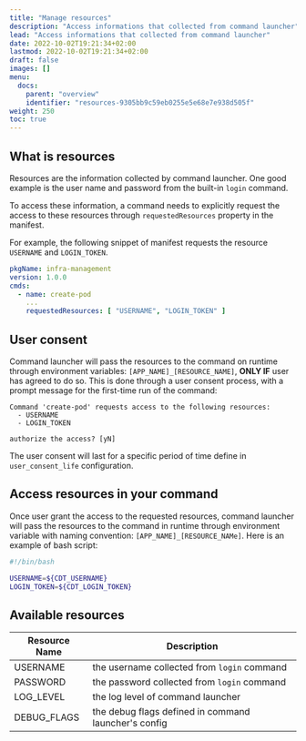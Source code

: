 ```yaml
---
title: "Manage resources"
description: "Access informations that collected from command launcher"
lead: "Access informations that collected from command launcher"
date: 2022-10-02T19:21:34+02:00
lastmod: 2022-10-02T19:21:34+02:00
draft: false
images: []
menu:
  docs:
    parent: "overview"
    identifier: "resources-9305bb9c59eb0255e5e68e7e938d505f"
weight: 250
toc: true
---
```


## What is resources

Resources are the information collected by command launcher. One good example is the user name and password from the built-in `login` command.

To access these information, a command needs to explicitly request the access to these resources through `requestedResources` property in the manifest.

For example, the following snippet of manifest requests the resource `USERNAME` and `LOGIN_TOKEN`.

```yaml
pkgName: infra-management
version: 1.0.0
cmds:
  - name: create-pod
    ...
    requestedResources: [ "USERNAME", "LOGIN_TOKEN" ]

```

## User consent

Command launcher will pass the resources to the command on runtime through environment variables: `[APP_NAME]_[RESOURCE_NAME]`, **ONLY IF** user has agreed to do so. This is done through a user consent process, with a prompt message for the first-time run of the command:

```text
Command 'create-pod' requests access to the following resources:
  - USERNAME
  - LOGIN_TOKEN

authorize the access? [yN]
```

The user consent will last for a specific period of time define in `user_consent_life` configuration.

## Access resources in your command

Once user grant the access to the requested resources, command launcher will pass the resources to the command in runtime through environment variable with naming convention: `[APP_NAME]_[RESOURCE_NAMe]`. Here is an example of bash script:

```bash
#!/bin/bash

USERNAME=${CDT_USERNAME}
LOGIN_TOKEN=${CDT_LOGIN_TOKEN}
```

## Available resources

| Resource Name | Description                                          |
|---------------|------------------------------------------------------|
| USERNAME      | the username collected from `login` command          |
| PASSWORD      | the password collected from `login` command          |
| LOG_LEVEL     | the log level of command launcher                    |
| DEBUG_FLAGS   | the debug flags defined in command launcher's config |
